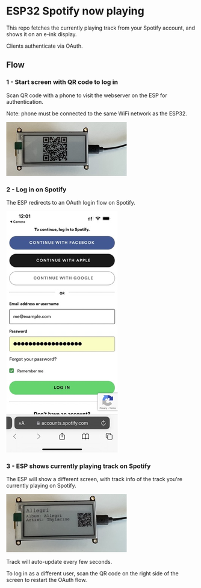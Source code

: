 # ESP32 Spotify now playing

This repo fetches the currently playing track from your Spotify account, and shows it on an e-ink display.

Clients authenticate via OAuth.

## Flow

### 1 - Start screen with QR code to log in

Scan QR code with a phone to visit the webserver on the ESP for authentication.

Note: phone must be connected to the same WiFi network as the ESP32.

![ESP start screen](docs/start.jpeg)

### 2 - Log in on Spotify

The ESP redirects to an OAuth login flow on Spotify.

![Spotify OAuth login](docs/login%20screen.jpeg)

### 3 - ESP shows currently playing track on Spotify

The ESP will show a different screen, with track info of the track you're currently playing on Spotify.

![Currently playing track](docs/now%20playing.jpeg)

Track will auto-update every few seconds.

To log in as a different user, scan the QR code on the right side of the screen to restart the OAuth flow.